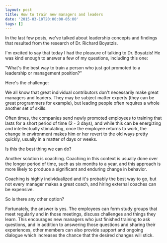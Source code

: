 ```yaml
---
layout: post
title: How to train new managers and leaders
date: '2015-03-10T20:00:00-05:00'
tags: []
---
```

In the last few posts, we've talked about leadership concepts and findings that resulted from the research of Dr. Richard Boyatzis.

I'm excited to say that today I had the pleasure of talking to Dr. Boyatzis! He was kind enough to answer a few of my questions, including this one:

"What's the best way to train a person who just got promoted to a leadership or management position?"

Here's the challenge:

We all know that great individual contributors don't necessarily make great managers and leaders. They may be subject matter experts (they can be great programmers for example), but leading people often requires a whole another set of skills.

Often times, the companies send newly promoted employees to training that lasts for a short period of time (2 - 3 days), and while this can be energizing and intellectually stimulating, once the employee returns to work, the change in environment makes him or her revert to the old ways pretty quickly, usually in a matter of days or weeks.

Is this the best thing we can do?

Another solution is coaching. Coaching in this context is usually done over the longer period of time, such as six months to a year, and this approach is more likely to produce a significant and enduring change in behavior.

Coaching is highly individualized and it's probably the best way to go, but not every manager makes a great coach, and hiring external coaches can be expensive.

So is there any other option?

Fortunately, the answer is yes. The employees can form study groups that meet regularly and in those meetings, discuss challenges and things they learn. This encourages new managers who just finished training to ask questions, and in addition to answering those questions and sharing their experiences, other members can also provide support and ongoing dialogue which increases the chance that the desired changes will stick.
